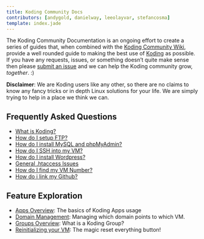 ```yaml
---
title: Koding Community Docs
contributors: [andygold, danielway, leeolayvar, stefancosma]
template: index.jade
---
```



The Koding Community Documentation is an ongoing effort to create a series
of guides that, when combined with the
[Koding Community Wiki](https://github.com/koding/docs/wiki),
provide a well rounded guide to making the best use of
[Koding](https://koding.com) as possible.
If you have any requests, issues, or something doesn’t quite make sense
then please
[submit an issue](https://github.com/koding/docs/issues/new)
and we can help the Koding community grow, *together*. :)


**Disclaimer**: We are Koding users like any other, so there are no claims to
know any fancy tricks or in depth Linux solutions for your life. We are
simply trying to help in a place we think we can.




## Frequently Asked Questions

- [What is Koding?](guides/koding-overview/)
- [How do I setup FTP?](guides/setting-up-ftp/)
- [How do I install MySQL and phpMyAdmin?](guides/installing-mysql-phpmyadmin/)
- [How do I SSH into my VM?](guides/ssh-into-your-vm/)
- [How do I install Wordpress?](guides/installing-wordpress/)
- [General .htaccess Issues](guides/general-htaccess/)
- [How do I find my VM Number?](guides/find-your-vm-number/)
- [How do i link my Github?](guides/linking-github/)



## Feature Exploration

- [Apps Overview](guides/apps-overview/): The basics of Koding Apps usage
- [Domain Management](guides/domain-management/): Managing which domain points to which VM.
- [Groups Overview](guides/groups-overview/): What is a Koding Group?
- [Reinitializing your VM](guides/reinitializing-your-vm/): The magic reset everything button!

